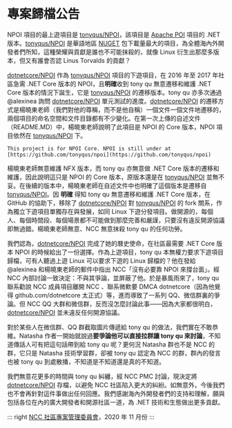 # 專案歸檔公告

NPOI 項目的最上遊項目是 [tonyqus/NPOI](https://github.com/tonyqus/NPOI)，該項目是 [Apache POI](https://github.com/apache/poi) 項目的 .NET 版本。[tonyqus/NPOI](https://github.com/tonyqus/NPOI) 是華語地區 [NUGET](https://www.nuget.org/packages/NPOI/) 包下載量最大的項目，為全體海內外開發者們所知，這種榮耀與貢獻是誰也不可能抹殺的，就像 Linux 衍生出那麼多版本，但又有誰會否認 Linus Torvalds 的貢獻？

[dotnetcore/NPOI](https://github.com/dotnetcore/NPOI) 作為 [tonyqus/NPOI](https://github.com/tonyqus/NPOI) 項目的下遊項目，在 2016 年至 2017 年社區急需 .NET Core 版本的 NPOI，且**明確**收到 tony qu 無意遷移和維護 .NET Core 版本的情況下誕生，它是 [tonyqus/NPOI](https://github.com/tonyqus/NPOI) 的遷移版本。tony qu 亦多次通過 @alexinea 詢問 [dotnetcore/NPOI](https://github.com/dotnetcore/NPOI) 單元測試的進度。[dotnetcore/NPOI](https://github.com/dotnetcore/NPOI) 的遷移方式是楊曉東老師（我們對他的尊稱，而不是他自稱）一個文件一個文件地遷移的，兩個項目的命名空間和文件目錄都有不少變化。在第一次上傳的自述文件（README.MD）中，楊曉東老師說明了此項目是 NPOI 的 Core 版本，NPOI 項目依然在 [tonyqus/NPOI](https://github.com/tonyqus/NPOI) 下。

```
This project is for NPOI Core. NPOI is still under at [https://github.com/tonyqus/npoi](https://github.com/tonyqus/npoi)
```

楊曉東老師無意維護 NFX 版本，而 tony qu 亦無意做 .NET Core 版本的遷移和維護，因此說明這只是 NPOI 的 Core 版本，原版本還是在 [tonyqus/NPOI](https://github.com/tonyqus/NPOI) 並無不妥。在後續的版本中，楊曉東老師在自述文件中也明確了這個版本是遷移自 [tonyqus/NPOI](https://github.com/tonyqus/NPOI)。因 **明確** 得知 tony qu 無意遷移和維護 .NET Core 版本，在 GitHub 的協助下，移除了 [dotnetcore/NPOI](https://github.com/dotnetcore/NPOI) 對 [tonyqus/NPOI](https://github.com/tonyqus/NPOI) 的 fork 關系，作為獨立下遊項目單獨存在與發展，如同 Linux 下遊分發項目。做開源的，每個人、每個時間段、每個場景都不可能做到那麼完善和嚴謹，只要沒有違反開源協議即無過錯。楊曉東老師無意、NCC 無意抹殺 tony qu 的任何功勞。

我們認為，[dotnetcore/NPOI](https://github.com/dotnetcore/NPOI) 完成了她的曆史使命，在社區最需要 .NET Core 版本 NPOI 的時候給出了一份選擇。作為上遊項目，tony qu 本無權力要求下遊項目歸檔，可有人聽過上遊 Linux 可以要求下遊的 Linux 歸檔的？他在發給 @alexinea 和楊曉東老師的郵件中指出 NCC「沒有必要靠 NPOI 來撐台面」。經 NCC 內部討論一致決定：不與其爭論，並屏蔽了他。於是暴風雨來了，tony qu 聯系勸說 NCC 成員項目離開 NCC 、聯系微軟要 DMCA dotnetcore（因為他覺得 github.com/dotnetcore 太正式）等，進而導致了一系列 QQ、微信群裏的爭論。但 NCC QQ 大群和微信群，反而沒怎麼討論此事——因為大家都很明白，[dotnetcore/NPOI](https://github.com/dotnetcore/NPOI) 並未違反任何開源協議。

對於某些人在微信群、QQ 群截取圖片傳遞給 tony qu 的做法，我們實在不敢恭維。Natasha 作者一開始就說過**要爭論他可以直接拉群讓 tony qu 來討論**，不知道傳話人可有把這句話帶到給 tony qu 呢？更何況 Natasha 群也不是 NCC 的群，它只是 Natasha 技術學習群，卻被 tony qu 認定為 NCC 的群，群內的發言也被 tony qu 到處散播，不知道是不知道還是真的不知道。

我們無意花更多的時間與 tony qu 糾纏，經 NCC PMC 討論，現決定將 [dotnetcore/NPOI](https://github.com/dotnetcore/NPOI) 存檔，以避免 NCC 社區陷入更大的糾紛。如無意外，今後我們也不會再針對這件事做出任何回應。我們感謝海內外開發者們的支持和理解，願與包括各位在內的廣大開發者和開源社區一道，為 .NET 技術和生態做出更多貢獻。

::: right
[NCC 社區專案管理委員會](https://ncc.work/people/project-management-committee)，2020 年 11 月份
:::